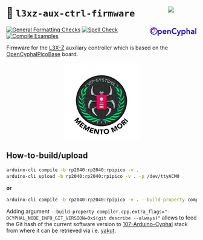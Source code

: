 <a href="https://107-systems.org/"><img align="right" src="https://raw.githubusercontent.com/107-systems/.github/main/logo/107-systems.png" width="15%"></a>
:floppy_disk: `l3xz-aux-ctrl-firmware`
======================================
<a href="https://opencyphal.org/"><img align="right" src="https://raw.githubusercontent.com/107-systems/.github/main/logo/opencyphal.svg" width="25%"></a>
[![General Formatting Checks](https://github.com/107-systems/l3xz-aux-ctrl-firmware/workflows/General%20Formatting%20Checks/badge.svg)](https://github.com/107-systems/l3xz-aux-ctrl-firmware/actions?workflow=General+Formatting+Checks)
[![Spell Check](https://github.com/107-systems/l3xz-aux-ctrl-firmware/workflows/Spell%20Check/badge.svg)](https://github.com/107-systems/l3xz-aux-ctrl-firmware/actions?workflow=Spell+Check)
[![Compile Examples](https://github.com/107-systems/l3xz-aux-ctrl-firmware/workflows/Compile/badge.svg)](https://github.com/107-systems/l3xz-aux-ctrl-firmware/actions?workflow=Compile)

Firmware for the [L3X-Z](https://github.com/107-systems/l3xz) auxiliary controller which is based on the [OpenCyphalPicoBase](https://github.com/generationmake/OpenCyphalPicoBase) board.

<p align="center">
  <a href="https://github.com/107-systems/l3xz"><img src="https://raw.githubusercontent.com/107-systems/.github/main/logo/l3xz-logo-memento-mori-github.png" width="40%"></a>
</p>

## How-to-build/upload
```bash
arduino-cli compile -b rp2040:rp2040:rpipico -v .
arduino-cli upload -b rp2040:rp2040:rpipico -v . -p /dev/ttyACM0
```
**or**
```bash
arduino-cli compile -b rp2040:rp2040:rpipico -v . --build-property compiler.cpp.extra_flags="-DCYPHAL_NODE_INFO_GIT_VERSION=0x$(git describe --always)"
```
Adding argument `--build-property compiler.cpp.extra_flags="-DCYPHAL_NODE_INFO_GIT_VERSION=0x$(git describe --always)"` allows to feed the Git hash of the current software version to [107-Arduino-Cyphal](https://github.com/107-systems/107-Arduino-Cyphal) stack from where it can be retrieved via i.e. [yakut](https://github.com/opencyphal/yakut).

